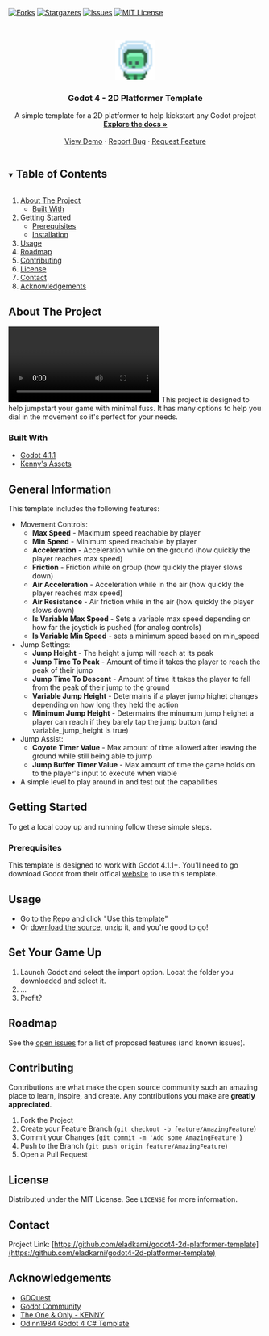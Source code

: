 <!-- PROJECT SHIELDS -->
<!--
*** I'm using markdown "reference style" links for readability.
*** Reference links are enclosed in brackets [ ] instead of parentheses ( ).
*** See the bottom of this document for the declaration of the reference variables
*** for contributors-url, forks-url, etc. This is an optional, concise syntax you may use.
*** https://www.markdownguide.org/basic-syntax/#reference-style-links
-->
[![Forks][forks-shield]][forks-url]
[![Stargazers][stars-shield]][stars-url]
[![Issues][issues-shield]][issues-url]
[![MIT License][license-shield]][license-url]


<!-- PROJECT LOGO -->
<br />
<p align="center">
  <a href="https://github.com/eladkarni/godot4-2d-platformer-template">
    <img src="Assets\Characters\character_0000.png" alt="Logo" width="80" height="80">
  </a>

  <h3 align="center">Godot 4 - 2D Platformer Template</h3>

  <p align="center">
    A simple template for a 2D platformer to help kickstart any Godot project
    <br />
    <a href="https://github.com/eladkarni/godot4-2d-platformer-template"><strong>Explore the docs »</strong></a>
    <br />
    <br />
    <a href="https://github.com/eladkarni/godot4-2d-platformer-template">View Demo</a>
    ·
    <a href="https://github.com/eladkarni/godot4-2d-platformer-template/issues">Report Bug</a>
    ·
    <a href="https://github.com/eladkarni/godot4-2d-platformer-template/issues">Request Feature</a>
  </p>
</p>



<!-- TABLE OF CONTENTS -->
<details open="open">
  <summary><h2 style="display: inline-block">Table of Contents</h2></summary>
  <ol>
    <li>
      <a href="#about-the-project">About The Project</a>
      <ul>
        <li><a href="#built-with">Built With</a></li>
      </ul>
    </li>
    <li>
      <a href="#getting-started">Getting Started</a>
      <ul>
        <li><a href="#prerequisites">Prerequisites</a></li>
        <li><a href="#installation">Installation</a></li>
      </ul>
    </li>
    <li><a href="#usage">Usage</a></li>
    <li><a href="#roadmap">Roadmap</a></li>
    <li><a href="#contributing">Contributing</a></li>
    <li><a href="#license">License</a></li>
    <li><a href="#contact">Contact</a></li>
    <li><a href="#acknowledgements">Acknowledgements</a></li>
  </ol>
</details>



<!-- ABOUT THE PROJECT -->
## About The Project

<video src="Assets/ReadMe%20Assets/Godot_4-2D_Platformer_Template_Showcase.mp4" controls title="Title"></video>
This project is designed to help jumpstart your game with minimal fuss. It has many options to help you dial in the movement so it's perfect for your needs. 


### Built With

* [Godot 4.1.1](https://godotengine.org/)
* [Kenny's Assets](https://www.kenney.nl/assets/pixel-platformer-farm-expansion)


## General Information
This template includes the following features:
* Movement Controls:
  * **Max Speed** - Maximum speed reachable by player
  * **Min Speed** - Minimum speed reachable by player
  * **Acceleration** - Acceleration while on the ground (how quickly the player reaches max speed)
  * **Friction** - Friction while on group (how quickly the player slows down)
  * **Air Acceleration** - Acceleration while in the air (how quickly the player reaches max speed)
  * **Air Resistance** -  Air friction while in the air (how quickly the player slows down)
  * **Is Variable Max Speed** - Sets a variable max speed depending on how far the joystick is pushed (for analog controls)
  * **Is Variable Min Speed** - sets a minimum speed based on min_speed
* Jump Settings:
  * **Jump Height** - The height a jump will reach at its peak
  * **Jump Time To Peak** - Amount of time it takes the player to reach the peak of their jump
  * **Jump Time To Descent** - Amount of time it takes the player to fall from the peak of their jump to the ground
  * **Variable Jump Height** - Determains if a player jump highet changes depending on how long they held the action
  * **Minimum Jump Height** - Determains the minumum jump heighet a player can reach if they barely tap the jump button (and variable_jump_height is true)
* Jump Assist:
  * **Coyote Timer Value** - Max amount of time allowed after leaving the ground while still being able to jump
  * **Jump Buffer Timer Value** - Max amount of time the game holds on to the player's input to execute when viable
* A simple level to play around in and test out the capabilities


<!-- GETTING STARTED -->
## Getting Started

To get a local copy up and running follow these simple steps.

### Prerequisites

This template is designed to work with Godot 4.1.1+. You'll need to go download Godot from their offical [website](https://godotengine.org/download) to use this template.


## Usage

- Go to the [Repo](https://github.com/EladKarni/godot4-2d-platformer-template) and click "Use this template"
- Or [download the source](https://github.com/EladKarni/godot4-2d-platformer-template/archive/refs/heads/main.zip), unzip it, and you're good to go!

## Set Your Game Up

1. Launch Godot and select the import option. Locat the folder you downloaded and select it.
2. ...
3. Profit?


<!-- ROADMAP -->
## Roadmap

See the [open issues](https://github.com/eladkarni/godot4-2d-platformer-template/issues) for a list of proposed features (and known issues).



<!-- CONTRIBUTING -->
## Contributing

Contributions are what make the open source community such an amazing place to learn, inspire, and create. Any contributions you make are **greatly appreciated**.

1. Fork the Project
2. Create your Feature Branch (`git checkout -b feature/AmazingFeature`)
3. Commit your Changes (`git commit -m 'Add some AmazingFeature'`)
4. Push to the Branch (`git push origin feature/AmazingFeature`)
5. Open a Pull Request



<!-- LICENSE -->
## License

Distributed under the MIT License. See `LICENSE` for more information.



<!-- CONTACT -->
## Contact

Project Link: [https://github.com/eladkarni/godot4-2d-platformer-template](https://github.com/eladkarni/godot4-2d-platformer-template)



<!-- ACKNOWLEDGEMENTS -->
## Acknowledgements

* [GDQuest](https://www.gdquest.com/)
* [Godot Community](https://godotengine.org/community/)
* [The One & Only - KENNY](https://www.kenney.nl/)
* [Odinn1984 Godot 4 C# Template](https://github.com/odinn1984/Godot-4-2D-Platformer-Template)




<!-- MARKDOWN LINKS & IMAGES -->
<!-- https://www.markdownguide.org/basic-syntax/#reference-style-links -->
[contributors-shield]: https://img.shields.io/github/contributors/eladkarni/repo.svg?style=for-the-badge
[contributors-url]: https://github.com/eladkarni/godot4-2d-platformer-template/graphs/contributors
[forks-shield]: https://img.shields.io/github/forks/eladkarni/repo.svg?style=for-the-badge
[forks-url]: https://github.com/eladkarni/godot4-2d-platformer-template/network/members
[stars-shield]: https://img.shields.io/github/stars/eladkarni/repo.svg?style=for-the-badge
[stars-url]: https://github.com/eladkarni/godot4-2d-platformer-template/stargazers
[issues-shield]: https://img.shields.io/github/issues/eladkarni/repo.svg?style=for-the-badge
[issues-url]: https://github.com/eladkarni/godot4-2d-platformer-template/issues
[license-shield]: https://img.shields.io/github/license/eladkarni/repo.svg?style=for-the-badge
[license-url]: https://github.com/eladkarni/godot4-2d-platformer-template/blob/master/LICENSE.txt
[linkedin-shield]: https://img.shields.io/badge/-LinkedIn-black.svg?style=for-the-badge&logo=linkedin&colorB=555
[linkedin-url]: https://linkedin.com/in/eladkarni
